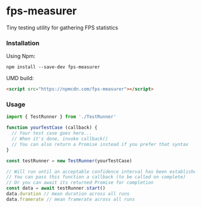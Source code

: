 # fps-measurer

Tiny testing utility for gathering FPS statistics

### Installation
Using Npm:
```
npm install --save-dev fps-measurer
```
UMD build:
```html
<script src="https://npmcdn.com/fps-measurer"></script>
```
### Usage
```js
import { TestRunner } from './TestRunner'

function yourTestCase (callback) {
  // Your test case goes here...
  // When it's done, invoke callback()
  // You can also return a Promise instead if you prefer that syntax
}

const testRunner = new TestRunner(yourTestCase)

// Will run until an acceptable confidence interval has been established.
// You can pass this function a callback (to be called on complete)
// Or you can await its returned Promise for completion
const data = await testRunner.start()
data.duration // mean duration across all runs
data.framerate // mean framerate across all runs
```
